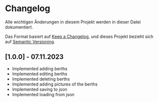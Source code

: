# Changelog
Alle wichtigen Änderungen in diesem Projekt werden in dieser Datei dokumentiert.

Das Format basiert auf [Keep a Changelog](https://keepachangelog.com/en/1.0.0/),
und dieses Projekt bezieht sich auf [Semantic Versioning](https://semver.org/spec/v2.0.0.html).

## [1.0.0] - 07.11.2023
- Implemented adding berths
- Implemented editing berths
- Implemented deleting berths
- Implemented adding pictures of the berths
- Implemented saving to json
- Implemented loading from json